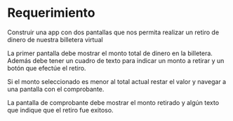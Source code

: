# Requerimiento

Construir una app con dos pantallas que nos permita realizar un retiro de dinero de nuestra billetera virtual

La primer pantalla debe mostrar el monto total de dinero en la billetera. Además debe tener un cuadro de texto para indicar un monto a retirar y un botón que efectúe el retiro.

Si el monto seleccionado es menor al total actual restar el valor y navegar a una pantalla con el comprobante.

La pantalla de comprobante debe mostrar el monto retirado y algún texto que indique que el retiro fue exitoso.
